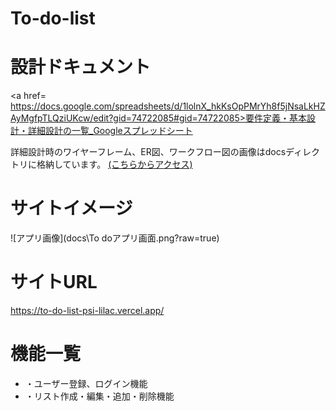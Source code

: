 # To-do-list
# 設計ドキュメント
<a href=
https://docs.google.com/spreadsheets/d/1lolnX_hkKsOpPMrYh8f5jNsaLkHZAyMgfpTLQziUKcw/edit?gid=74722085#gid=74722085>要件定義・基本設計・詳細設計の一覧_Googleスプレッドシート</a>

詳細設計時のワイヤーフレーム、ER図、ワークフロー図の画像はdocsディレクトリに格納しています。
<a href="docs/.gitignore">(こちらからアクセス)</a>

# サイトイメージ
![アプリ画像](docs\To doアプリ画面.png?raw=true)


# サイトURL
https://to-do-list-psi-lilac.vercel.app/


# 機能一覧
<ul>
  <li>・ユーザー登録、ログイン機能</li>
  <li>・リスト作成・編集・追加・削除機能</li>
</ul>  

